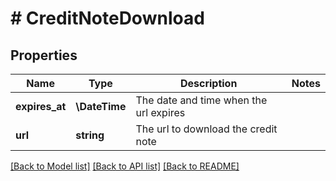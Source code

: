 # # CreditNoteDownload

## Properties

Name | Type | Description | Notes
------------ | ------------- | ------------- | -------------
**expires_at** | **\DateTime** | The date and time when the url expires |
**url** | **string** | The url to download the credit note |

[[Back to Model list]](../../README.md#models) [[Back to API list]](../../README.md#endpoints) [[Back to README]](../../README.md)
